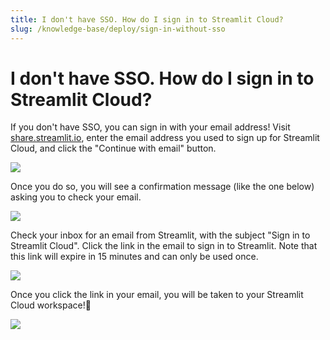 ```yaml
---
title: I don't have SSO. How do I sign in to Streamlit Cloud?
slug: /knowledge-base/deploy/sign-in-without-sso
---
```


# I don't have SSO. How do I sign in to Streamlit Cloud?

If you don't have SSO, you can sign in with your email address! Visit [share.streamlit.io](https://share.streamlit.io), enter the email address you used to sign up for Streamlit Cloud, and click the "Continue with email" button.

<Image caption="Step 1: Enter your email address and click 'Continue with email'" src="/images/streamlit-cloud/email-signin-1.png" />

Once you do so, you will see a confirmation message (like the one below) asking you to check your email.

<Image caption="Step 2: Check your inbox for an email from Streamlit" src="/images/streamlit-cloud/email-signin-2.png" />

Check your inbox for an email from Streamlit, with the subject "Sign in to Streamlit Cloud". Click the link in the email to sign in to Streamlit. Note that this link will expire in 15 minutes and can only be used once.

<Image caption="Step 3: Click the link in the email to sign in to Streamlit" src="/images/streamlit-cloud/email-signin-3.png" />

Once you click the link in your email, you will be taken to your Streamlit Cloud workspace!🎈

<Image caption="Your Streamlit Cloud workspace" src="/images/streamlit-cloud/app-workspace.png" />
